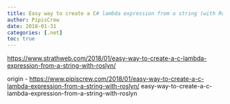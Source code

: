 ```yaml
---
title: Easy way to create a C# lambda expression from a string (with Roslyn)
author: PipisCrew
date: 2018-01-31
categories: [.net]
toc: true
---
```


https://www.strathweb.com/2018/01/easy-way-to-create-a-c-lambda-expression-from-a-string-with-roslyn/

origin - https://www.pipiscrew.com/2018/01/easy-way-to-create-a-c-lambda-expression-from-a-string-with-roslyn/ easy-way-to-create-a-c-lambda-expression-from-a-string-with-roslyn